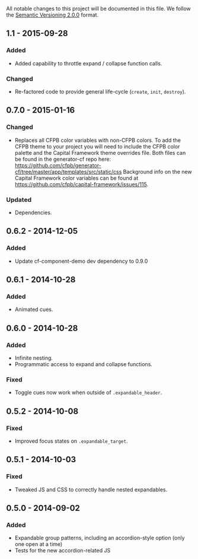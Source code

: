 All notable changes to this project will be documented in this file.
We follow the [Semantic Versioning 2.0.0](http://semver.org/) format.


## 1.1 - 2015-09-28

### Added
- Added capability to throttle expand / collapse function calls.

### Changed
- Re-factored code to provide general life-cycle (`create`, `init`, `destroy`).

## 0.7.0 - 2015-01-16

### Changed
- Replaces all CFPB color variables with non-CFPB colors. To add the CFPB theme
  to your project you will need to include the CFPB color palette and the
  Capital Framework theme overrides file. Both files can be found in the
  generator-cf repo here:
  <https://github.com/cfpb/generator-cf/tree/master/app/templates/src/static/css>
  Background info on the new Capital Framework color variables can be found at
  <https://github.com/cfpb/capital-framework/issues/115>.

### Updated
- Dependencies.


## 0.6.2 - 2014-12-05

### Added
- Update cf-component-demo dev dependency to 0.9.0


## 0.6.1 - 2014-10-28

### Added
- Animated cues.


## 0.6.0 - 2014-10-28

### Added
- Infinite nesting.
- Programmatic access to expand and collapse functions.

### Fixed
- Toggle cues now work when outside of `.expandable_header`.


## 0.5.2 - 2014-10-08

### Fixed
- Improved focus states on `.expandable_target`.


## 0.5.1 - 2014-10-03

### Fixed
- Tweaked JS and CSS to correctly handle nested expandables.


## 0.5.0 - 2014-09-02

### Added
- Expandable group patterns, including an accordion-style option
  (only one open at a time)
- Tests for the new accordion-related JS
